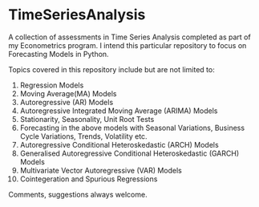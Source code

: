 # TimeSeriesAnalysis
A collection of assessments in Time Series Analysis completed as part of my Econometrics program. I intend this particular repository to focus on Forecasting Models in Python.


Topics covered in this repository include but are not limited to:

1. Regression Models
2. Moving Average(MA) Models
3. Autoregressive (AR) Models
4. Autoregressive Integrated Moving Average (ARIMA) Models
5. Stationarity, Seasonality, Unit Root Tests
6. Forecasting in the above models with Seasonal Variations, Business Cycle Variations, Trends, Volatility etc.
7. Autoregressive Conditional Heteroskedastic (ARCH) Models
8. Generalised Autoregressive Conditional Heteroskedastic (GARCH) Models
9. Multivariate Vector Autoregressive (VAR) Models
10. Cointegeration and Spurious Regressions

Comments, suggestions always welcome. 
